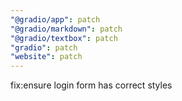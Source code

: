 ```yaml
---
"@gradio/app": patch
"@gradio/markdown": patch
"@gradio/textbox": patch
"gradio": patch
"website": patch
---
```


fix:ensure login form has correct styles

